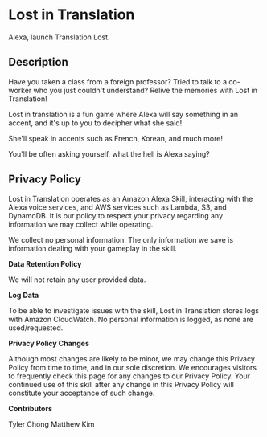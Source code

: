 # Lost in Translation

Alexa, launch Translation Lost.

## Description

Have you taken a class from a foreign professor? Tried to talk to a co-worker who you just couldn't understand? Relive the memories with Lost in Translation!
    
Lost in translation is a fun game where Alexa will say something in an accent, and it's up to you to decipher what she said!

She'll speak in accents such as French, Korean, and much more! 

You'll be often asking yourself, what the hell is Alexa saying?

## Privacy Policy
Lost in Translation operates as an Amazon Alexa Skill, interacting with the Alexa voice services, and AWS services such as Lambda, S3, and DynamoDB. It is our policy to respect your privacy regarding any information we may collect while operating.

We collect no personal information. The only information we save is information dealing with your gameplay  in the skill.

**Data Retention Policy**

We will not retain any user provided data.

**Log Data**

To be able to investigate issues with the skill, Lost in Translation stores logs with Amazon CloudWatch. No personal information is logged, as none are used/requested.

**Privacy Policy Changes**

Although most changes are likely to be minor, we may change this Privacy Policy from time to time, and in our sole discretion. We encourages visitors to frequently check this page for any changes to our Privacy Policy. Your continued use of this skill after any change in this Privacy Policy will constitute your acceptance of such change.

**Contributors**

Tyler Chong
Matthew Kim